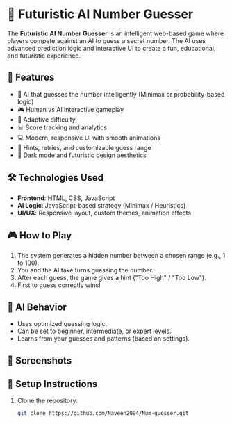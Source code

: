 # 🎯 Futuristic AI Number Guesser

The **Futuristic AI Number Guesser** is an intelligent web-based game where players compete against an AI to guess a secret number. The AI uses advanced prediction logic and interactive UI to create a fun, educational, and futuristic experience.

## 🚀 Features

- 🤖 AI that guesses the number intelligently (Minimax or probability-based logic)
- 🎮 Human vs AI interactive gameplay
- 🧠 Adaptive difficulty
- 📊 Score tracking and analytics
- 💻 Modern, responsive UI with smooth animations
- 🔮 Hints, retries, and customizable guess range
- 🌙 Dark mode and futuristic design aesthetics

## 🛠️ Technologies Used

- **Frontend**: HTML, CSS, JavaScript
- **AI Logic**: JavaScript-based strategy (Minimax / Heuristics)
- **UI/UX**: Responsive layout, custom themes, animation effects


## 🎮 How to Play

1. The system generates a hidden number between a chosen range (e.g., 1 to 100).
2. You and the AI take turns guessing the number.
3. After each guess, the game gives a hint ("Too High" / "Too Low").
4. First to guess correctly wins!

## 🧠 AI Behavior

- Uses optimized guessing logic.
- Can be set to beginner, intermediate, or expert levels.
- Learns from your guesses and patterns (based on settings).

## 📸 Screenshots



## 🔧 Setup Instructions

1. Clone the repository:
   ```bash
   git clone https://github.com/Naveen2094/Num-guesser.git

